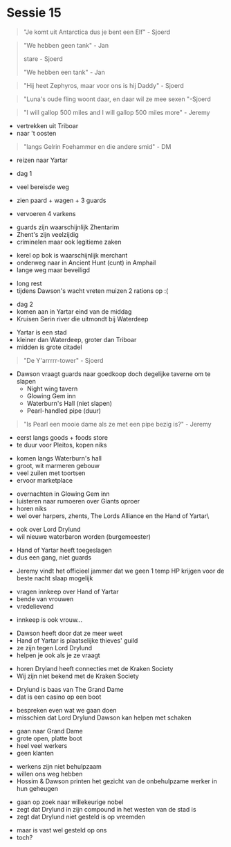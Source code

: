 # Sessie 15

> "Je komt uit Antarctica dus je bent een Elf" - Sjoerd

> "We hebben geen tank" - Jan
>
> stare - Sjoerd
>
> "We hebben een tank" - Jan

> "Hij heet Zephyros, maar voor ons is hij Daddy" - Sjoerd

> "Luna's oude fling woont daar, en daar wil ze mee sexen "-Sjoerd

> "I will gallop 500 miles and I will gallop 500 miles more" - Jeremy

- vertrekken uit Triboar
- naar 't oosten

> "langs Gelrin Foehammer en die andere smid" - DM

- reizen naar Yartar

- dag 1
- veel bereisde weg
- zien paard + wagen + 3 guards
- vervoeren 4 varkens

+ guards zijn waarschijnlijk Zhentarim
+ Zhent's zijn veelzijdig
+ criminelen maar ook legitieme zaken

- kerel op bok is waarschijnlijk merchant
- onderweg naar in Ancient Hunt (cunt) in Amphail
- lange weg maar beveiligd

+ long rest
+ tijdens Dawson's wacht vreten muizen 2 rations op :(

- dag 2
- komen aan in Yartar eind van de middag
- Kruisen Serin river die uitmondt bij Waterdeep

+ Yartar is een stad
+ kleiner dan Waterdeep, groter dan Triboar
+ midden is grote citadel

> "De Y'arrrrr-tower" - Sjoerd

- Dawson vraagt guards naar goedkoop doch degelijke taverne om te slapen
    - Night wing tavern
    - Glowing Gem inn
    - Waterburn's Hall (niet slapen)
    - Pearl-handled pipe (duur)

> "Is Pearl een mooie dame als ze met een pipe bezig is?" - Jeremy

- eerst langs goods + foods store
- te duur voor Pleitos, kopen niks

+ komen langs Waterburn's hall
+ groot, wit marmeren gebouw
+ veel zuilen met toortsen
+ ervoor marketplace

- overnachten in Glowing Gem inn
- luisteren naar rumoeren over Giants oproer
- horen niks
- wel over harpers, zhents, The Lords Alliance en the Hand of Yartar\

+ ook over Lord Drylund
+ wil nieuwe waterbaron worden (burgemeester)

- Hand of Yartar heeft toegeslagen
- dus een gang, niet guards

+ Jeremy vindt het officieel jammer dat we geen 1 temp HP krijgen voor de beste nacht slaap mogelijk

- vragen innkeep over Hand of Yartar
- bende van vrouwen
- vredelievend

+ innkeep is ook vrouw...

- Dawson heeft door dat ze meer weet
- Hand of Yartar is plaatselijke thieves' guild
- ze zijn tegen Lord Drylund
- helpen je ook als je ze vraagt

+ horen Dryland heeft connecties met de Kraken Society
+ Wij zijn niet bekend met de Kraken Society

- Drylund is baas van The Grand Dame
- dat is een casino op een boot

+ bespreken even wat we gaan doen
+ misschien dat Lord Drylund Dawson kan helpen met schaken

- gaan naar Grand Dame
- grote open, platte boot
- heel veel werkers
- geen klanten

+ werkens zijn niet behulpzaam
+ willen ons weg hebben
+ Hossim & Dawson printen het gezicht van de onbehulpzame werker in hun geheugen

- gaan op zoek naar willekeurige nobel
- zegt dat Drylund in zijn compound in het westen van de stad is
- zegt dat Drylund niet gesteld is op vreemden

+ maar is vast wel gesteld op ons
+ toch?
